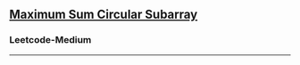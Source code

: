 <h2><a href="https://leetcode.com/problems/maximum-sum-circular-subarray/">Maximum Sum Circular Subarray
</a></h2><h3>Leetcode-Medium</h3><hr>
